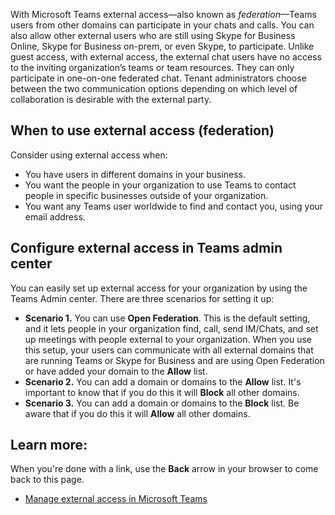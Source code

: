 With Microsoft Teams external access—also known as *federation*—Teams users from other domains can participate in your chats and calls. You can also allow other external users who are still using Skype for Business Online, Skype for Business on-prem, or even Skype, to participate. Unlike guest access, with external access, the external chat users have no access to the inviting organization’s teams or team resources. They can only participate in one-on-one federated chat. Tenant administrators choose between the two communication options depending on which level of collaboration is desirable with the external party.

## When to use external access (federation)

Consider using external access when:

- You have users in different domains in your business.
- You want the people in your organization to use Teams to contact people in specific businesses outside of your organization.
- You want any Teams user worldwide to find and contact you, using your email address.

## Configure external access in Teams admin center

You can easily set up external access for your organization by using the Teams Admin center. There are three scenarios for setting it up:

- **Scenario 1.** You can use **Open Federation**. This is the default setting, and it lets people in your organization find, call, send IM/Chats, and set up meetings with people external to your organization. When you use this setup, your users can communicate with all external domains that are running Teams or Skype for Business and are using Open Federation or have added your domain to the **Allow** list.
- **Scenario 2.** You can add a domain or domains to the **Allow** list. It's important to know that if you do this it will **Block** all other domains.
- **Scenario 3.** You can add a domain or domains to the **Block** list. Be aware that if you do this it will **Allow** all other domains.

## Learn more:

When you're done with a link, use the **Back** arrow in your browser to come back to this page.

- [Manage external access in Microsoft Teams](https://docs.microsoft.com/MicrosoftTeams/manage-external-access)
